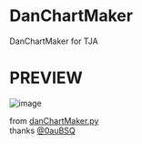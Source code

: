 # DanChartMaker
DanChartMaker for TJA

# PREVIEW
![image](https://user-images.githubusercontent.com/77469536/216892152-6c2a556a-251e-48b4-9222-bda968529ba0.png)

from [danChartMaker.py](https://github.com/0auBSQ/OpenTaiko-Utils/blob/main/danChartMaker.py)  
thanks [@0auBSQ](https://github.com/0auBSQ)
